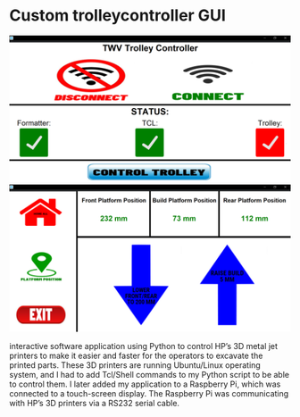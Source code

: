 # Custom trolleycontroller GUI
![](images/gui1.PNG)
![](images/gui2.PNG)







interactive software application using Python to control HP’s 3D metal jet printers to make it easier and faster for the operators to excavate the printed parts. These 3D printers are running Ubuntu/Linux operating system, and I had to add Tcl/Shell commands to my Python script to be able to control them. I later added my application to a Raspberry Pi, which was connected to a touch-screen display. The Raspberry Pi was communicating with HP’s 3D printers via a RS232 serial cable.
